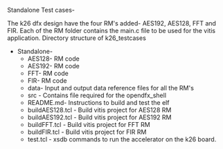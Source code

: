 Standalone Test cases-

The k26 dfx design have the four RM's added- AES192, AES128, FFT and FIR.
Each of the RM folder contains the main.c file to be used for the vitis application.
Directory structure of k26_testcases

* Standalone- 
	* AES128- RM code
	* AES192- RM code
	* FFT- RM code
	* FIR- RM code
	* data- Input and output data reference files for all the RM's
	* src - Contains file required for the opendfx_shell
	* README.md- Instructions to build and test the elf
	* buildAES128.tcl - Build vitis project for AES128 RM
	* buildAES192.tcl - Build vitis project for AES192 RM
	* buildFFT.tcl - Build vitis project for FFT RM
	* buildFIR.tcl - Build vitis project for FIR RM
	* test.tcl - xsdb commands to run the accelerator on the k26 board. 
